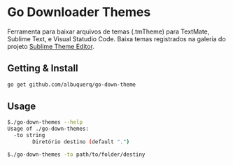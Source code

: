 # Go Downloader Themes

Ferramenta para baixar arquivos de temas (.tmTheme) para TextMate, Sublime Text, e Visual Statudio Code.
Baixa temas registrados na galeria do projeto [Sublime Theme Editor](https://github.com/aziz/tmTheme-Editor).

## Getting & Install

```bash
go get github.com/albuquerq/go-down-theme
```

## Usage

```bash
$./go-down-themes --help
Usage of ./go-down-themes:
  -to string
    	Diretório destino (default ".")
```
```bash
$./go-down-themes -to path/to/folder/destiny
```